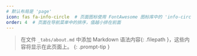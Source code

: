 ```yaml
---
# 默认布局是 'page'
icon: fas fa-info-circle  # 页面图标使用 FontAwesome 图标库中的 'info-circle' 图标
order: 4  # 页面在导航菜单中的排序，值越小排在前面
---
```


> 在文件 `_tabs/about.md` 中添加 Markdown 语法内容{: .filepath }，这些内容将显示在此页面上。
{: .prompt-tip }
